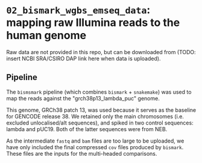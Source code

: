 # `02_bismark_wgbs_emseq_data`: mapping raw Illumina reads to the human genome #

Raw data are not provided in this repo, but can be downloaded from (TODO: insert NCBI SRA/CSIRO DAP link here when data is uploaded).

## Pipeline ##

The `bismsmark` pipeline (which combines `bismark` + `snakemake`) was used to map the reads against the "grch38p13_lambda_puc" genome.

This genome, GRCh38 patch 13, was used because it serves as the baseline for GENCODE release 38. We retained only the main chromosomes (i.e. excluded unlocalised/alt sequences), and spiked in two control sequences: lambda and pUC19. Both of the latter sequences were from NEB.

As the intermediate `fastq` and `bam` files are too large to be uploaded, we have only included the final compressed `cov` files produced by `bismark`. These files are the inputs for the multi-headed comparisons.
